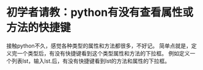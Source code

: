# 初学者请教：python有没有查看属性或方法的快捷键

接触python不久，感觉各种类型的属性和方法都很多，不好记。
简单点就是，定义完一个类型后，有没有快捷键看到这个类型属性和方法的下拉框。
例如定义一个列表lst，输入lst.后，有没有快捷键看到lst的方法和属性的下拉框。
     